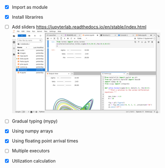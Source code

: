 - [x] Import as module
- [x] Install librarires
- [ ] Add sliders
https://jupyterlab.readthedocs.io/en/stable/index.html
![alt text](image.png)
- [ ] Gradual typing (mypy)
- [x] Using numpy arrays
- [x] Using floating point arrival times
- [ ] Multiple executors
- [x] Utilization calculation

